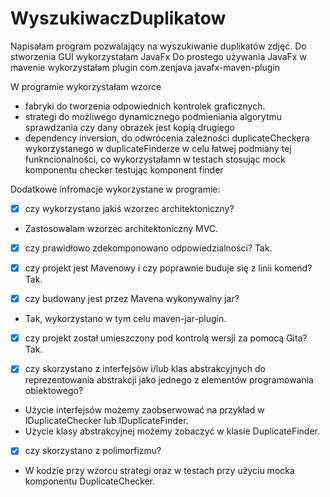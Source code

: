 # WyszukiwaczDuplikatow

Napisałam program pozwalający na wyszukiwanie duplikatów zdjęć.
Do stworzenia GUI wykorzystałam JavaFx
Do prostego używania JavaFx w mavenie wykorzystałam plugin 
<groupId>com.zenjava</groupId>
<artifactId>javafx-maven-plugin</artifactId>

W programie wykorzystałam wzorce
- fabryki do tworzenia odpowiednich kontrolek graficznych.
- strategi do możliwego dynamicznego podmieniania algorytmu sprawdzania czy dany obrazek jest kopią drugiego
- dependency inversion, do odwrócenia zależności duplicateCheckera wykorzystanego w duplicateFinderze w celu łatwej podmiany tej funkncionalności, co wykorzystałamn w testach stosując mock komponentu checker testując komponent finder

Dodatkowe infromacje wykorzystane w programie:

- [x] czy wykorzystano jakiś wzorzec architektoniczny?
- Zastosowalam wzorzec architektoniczny MVC.

- [x] czy prawidłowo zdekomponowano odpowiedzialności?
Tak.

- [x] czy projekt jest Mavenowy i czy poprawnie buduje się z linii komend?
Tak.

- [x] czy budowany jest przez Mavena wykonywalny jar?
- Tak, wykorzystano w tym celu maven-jar-plugin.

- [x] czy projekt został umieszczony pod kontrolą wersji za pomocą Gita?
Tak.

- [x] czy skorzystano z interfejsów i/lub klas abstrakcyjnych do reprezentowania abstrakcji jako jednego z elementów programowania obiektowego?
- Użycie interfejsów możemy zaobserwować na przykład w IDuplicateChecker lub IDuplicateFinder.
- Użycie klasy abstrakcyjnej możemy zobaczyć w klasie DuplicateFinder.

- [x] czy skorzystano z polimorfizmu?
- W kodzie przy wzorcu strategi oraz w testach przy użyciu mocka komponentu DuplicateChecker.
